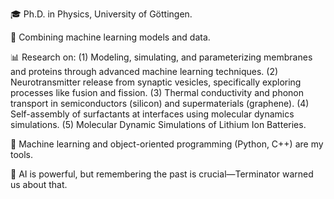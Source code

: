 
🎓 Ph.D. in Physics, University of Göttingen. 

🤝 Combining machine learning models and data.

📊 Research on: 
 (1) Modeling, simulating, and parameterizing membranes and proteins through advanced machine learning techniques.
 (2) Neurotransmitter release from synaptic vesicles, specifically exploring processes like fusion and fission. 
 (3) Thermal conductivity and phonon transport in semiconductors (silicon) and supermaterials (graphene).
 (4) Self-assembly of surfactants at interfaces using molecular dynamics simulations.
 (5) Molecular Dynamic Simulations of Lithium Ion Batteries.

🐍 Machine learning and object-oriented programming (Python, C++) are my tools.  

🤔 AI is powerful, but remembering the past is crucial—Terminator warned us about that.

